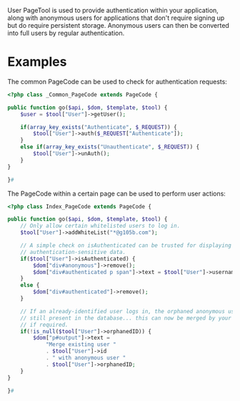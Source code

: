 User PageTool is used to provide authentication within your application, along with anonymous users for applications that don't require signing up but do require persistent storage. Anonymous users can then be converted into full users by regular authentication.

Examples
========

The common PageCode can be used to check for authentication requests:

```php
<?php class _Common_PageCode extends PageCode {

public function go($api, $dom, $template, $tool) {
	$user = $tool["User"]->getUser();

	if(array_key_exists("Authenticate", $_REQUEST)) {
		$tool["User"]->auth($_REQUEST["Authenticate"]);
	}
	else if(array_key_exists("Unauthenticate", $_REQUEST)) {
		$tool["User"]->unAuth();
	}
}

}#
```

The PageCode within a certain page can be used to perform user actions:

```php
<?php class Index_PageCode extends PageCode {

public function go($api, $dom, $template, $tool) {
	// Only allow certain whitelisted users to log in.
	$tool["User"]->addWhiteList("*@g105b.com");

	// A simple check on isAuthenticated can be trusted for displaying
	// authentication-sensitive data.
	if($tool["User"]->isAuthenticated) {
		$dom["div#anonymous"]->remove();
		$dom["div#authenticated p span"]->text = $tool["User"]->username;
	}
	else {
		$dom["div#authenticated"]->remove();
	}

	// If an already-identified user logs in, the orphaned anonymous user is
	// still present in the database... this can now be merged by your app
	// if required.
	if(!is_null($tool["User"]->orphanedID)) {
		$dom["p#output"]->text = 
			"Merge existing user " 
			. $tool["User"]->id
			. " with anonymous user "
			. $tool["User"]->orphanedID;
	}
}

}#
```